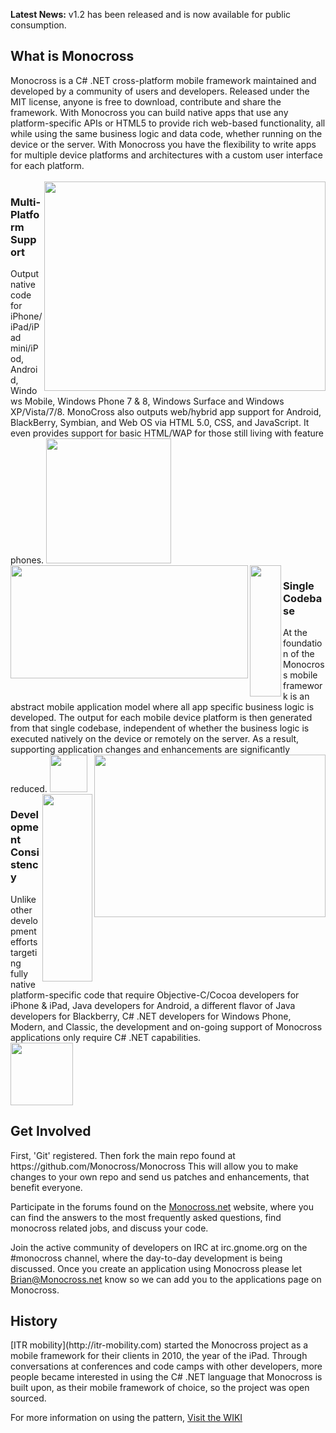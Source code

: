 <strong>Latest News:</strong> v1.2 has been released and is now available for public consumption.
<br>
<h2>What is Monocross</h2>
Monocross is a C# .NET cross-platform mobile framework maintained and developed by a community of users and developers. Released under the MIT license, anyone is free to download, contribute and share the framework. With Monocross you can build native apps that use any platform-specific APIs or HTML5 to provide rich web-based functionality, all while using the same business logic and data code, whether running on the device or the server.  With Monocross you have the flexibility to write apps for multiple device platforms and architectures with a custom user interface for each platform.
<br><br>
<img src="http://itr-mobility.com/wp-content/uploads/2011/07/iFactrBenefits-MultiPlatform.jpg" align="right" width="450" height="335"/>
<h3>Multi-Platform Support</h3>
Output native code for iPhone/iPad/iPad mini/iPod, Android, Windows Mobile, Windows Phone 7 & 8, Windows Surface and Windows XP/Vista/7/8. MonoCross also outputs web/hybrid app support for Android, BlackBerry, Symbian, and Web OS via HTML 5.0, CSS, and JavaScript. It even provides support for basic HTML/WAP for those still living with feature phones.

<img src="http://monocross.net/images/blank.png" height="200"/>
<img src="http://itr-mobility.com/wp-content/uploads/2011/07/iFactrBenefits-SingleCodebase.jpg" width="380" height="181" align="left"/>
<img src="http://monocross.net/images/blank.png" width="50" height="210" align="left"/>
<h3>Single Codebase</h3>
At the foundation of the Monocross mobile framework is an abstract mobile application model where all app specific business logic is developed.  The output for each mobile device platform is then generated from that single codebase, independent of whether the business logic is executed natively on the device or remotely on the server.  As a result, supporting application changes and enhancements are significantly reduced.

<img src="http://monocross.net/images/blank.png" height="60"/>

<img src="http://itr-mobility.com/wp-content/uploads/2011/07/iFactrBenefits-DevelopmentConsistency.jpg" width="370" height="260" align="right"/>
<img src="http://monocross.net/images/blank.png" width="80" height="300" align="right"/>
<h3>Development Consistency</h3>
Unlike other development efforts targeting fully native platform-specific code that require Objective-C/Cocoa developers for iPhone & iPad, Java developers for Android, a different flavor of Java developers for Blackberry, C# .NET developers for Windows Phone, Modern, and Classic, the development and on-going support of Monocross applications only require C# .NET capabilities.
<br>

<img src="http://monocross.net/images/blank.png" height="100"/>
<h2>Get Involved</h2>
First, 'Git' registered. Then fork the main repo found at https://github.com/Monocross/Monocross This will allow you to make changes to your own repo and send us patches and enhancements, that benefit everyone.

Participate in the forums found on the [Monocross.net](http://monocross.net) website, where you can find the answers to the most frequently asked questions, find monocross related jobs, and discuss your code.

Join the active community of developers on IRC at irc.gnome.org on the #monocross channel, where the day-to-day development is being discussed.
Once you create an application using Monocross please let Brian@Monocross.net know so we can add you to the applications page on Monocross.


<h2>History</h2>
[ITR mobility](http://itr-mobility.com) started the Monocross project as a mobile framework for their clients in 2010, the year of the iPad. Through conversations at conferences and code camps with other developers, more people became interested in using the C# .NET language that Monocross is built upon, as their mobile framework of choice, so the project was open sourced.

For more information on using the pattern, [Visit the WIKI](https://github.com/Monocross/Monocross/wiki/MonoCross-Resources)